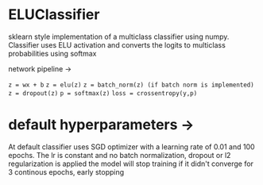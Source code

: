 # ELUClassifier

sklearn style implementation of a multiclass classifier using numpy. 
Classifier uses ELU activation and converts the logits to multiclass probabilities using softmax

network pipeline ->

`z = wx + b`
`z = elu(z)` 
`z = batch_norm(z) (if batch norm is implemented)`
`z = dropout(z)`
`p = softmax(z)`
`loss = crossentropy(y,p)`

# default hyperparameters ->

At default classifier uses SGD optimizer with a learning rate of 0.01 and 100 epochs.
The lr is constant and no batch normalization, dropout or l2 regularization is applied
the model will stop training if it didn't converge for 3 continous epochs, early stopping



